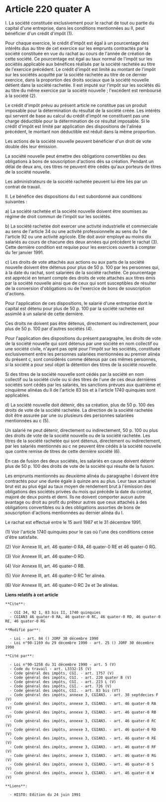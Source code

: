# Article 220 quater A

I. La société constituée exclusivement pour le rachat de tout ou partie du capital d'une entreprise, dans les conditions
mentionnées au II, peut bénéficier d'un crédit d'impôt (1).

Pour chaque exercice, le crédit d'impôt est égal à un pourcentage des intérêts dus au titre de cet exercice sur les emprunts
contractés par la société constituée en vue du rachat au cours de l'année de création de cette société. Ce pourcentage est
égal au taux normal de l'impôt sur les sociétés applicable aux bénéfices réalisés par la société rachetée au titre de
l'exercice précédent. Le crédit d'impôt est limité au montant de l'impôt sur les sociétés acquitté par la société rachetée au
titre de ce dernier exercice, dans la proportion des droits sociaux que la société nouvelle détient dans la société rachetée.
Il est imputé sur l'impôt sur les sociétés dû au titre du même exercice par la société nouvelle ; l'excédent est remboursé à
la société (2).

Le crédit d'impôt prévu au présent article ne constitue pas un produit imposable pour la détermination du résultat de la
société créée. Les intérêts qui servent de base au calcul du crédit d'impôt ne constituent pas une charge déductible pour la
détermination de ce résultat imposable. Si le crédit d'impôt est limité par application des dispositions de l'alinéa
précédent, le montant non déductible est réduit dans la même proportion.

Les actions de la société nouvelle peuvent bénéficier d'un droit de vote double dès leur émission.

La société nouvelle peut émettre des obligations convertibles ou des obligations à bons de souscription d'actions dès sa
création. Pendant un délai de deux ans, ces titres ne peuvent être cédés qu'aux porteurs de titres de la société nouvelle.

Les administrateurs de la société rachetée peuvent lui être liés par un contrat de travail.

II. Le bénéfice des dispositions du I est subordonné aux conditions suivantes :

a) La société rachetée et la société nouvelle doivent être soumises au régime de droit commun de l'impôt sur les sociétés.

b) La société rachetée doit exercer une activité industrielle et commerciale au sens de l'article 34 ou une activité
professionnelle au sens du 1 de l'article 92 ou une activité agricole. Elle doit avoir employé au moins dix salariés au cours
de chacune des deux années qui précèdent le rachat (3). Cette dernière condition est requise pour les exercices ouverts à
compter du 1er janvier 1991.

c) Les droits de vote attachés aux actions ou aux parts de la société nouvelle doivent être détenus pour plus de 50 p. 100
par les personnes qui, à la date du rachat, sont salariées de la société rachetée. Ce pourcentage est apprécié en tenant
compte des droits de vote attachés aux titres émis par la société nouvelle ainsi que de ceux qui sont susceptibles de
résulter de la conversion d'obligations ou de l'exercice de bons de souscription d'actions.

Pour l'application de ces dispositions, le salarié d'une entreprise dont le capital est détenu pour plus de 50 p. 100 par la
société rachetée est assimilé à un salarié de cette dernière.

Ces droits ne doivent pas être détenus, directement ou indirectement, pour plus de 50 p. 100 par d'autres sociétés (4).

Pour l'application des dispositions du présent paragraphe, les droits de vote de la société nouvelle qui sont détenus par une
société en nom collectif ou une société civile, n'ayant pas opté pour l'impôt sur les sociétés, constituée exclusivement
entre les personnes salariées mentionnées au premier alinéa du présent c, sont considérés comme détenus par ces mêmes
personnes, si la société a pour seul objet la détention des titres de la société nouvelle.

Si des titres de la société nouvelle sont cédés par la société en nom collectif ou la société civile ou si des titres de
l'une de ces deux dernières sociétés sont cédés par les salariés, les sanctions prévues aux quatrième et cinquième alinéas du
II de l'article 83 bis et à l'article 1740 quinquies sont applicables.

d) La société nouvelle doit détenir, dès sa création, plus de 50 p. 100 des droits de vote de la société rachetée. La
direction de la société rachetée doit être assurée par une ou plusieurs des personnes salariées mentionnées au c (5).

Un salarié ne peut détenir, directement ou indirectement, 50 p. 100 ou plus des droits de vote de la société nouvelle ou de
la société rachetée. Les titres de la société rachetée qui sont détenus, directement ou indirectement, par les salariés
mentionnés au c ne peuvent être cédés à la société nouvelle que contre remise de titres de cette dernière société (6).

En cas de fusion des deux sociétés, les salariés en cause doivent détenir plus de 50 p. 100 des droits de vote de la société
qui résulte de la fusion.

Les emprunts mentionnés au deuxième alinéa du paragraphe I doivent être contractés pour une durée égale à quinze ans au plus.
Leur taux actuariel brut est au plus égal au taux moyen de rendement brut à l'émission des obligations des sociétés privées
du mois qui précède la date du contrat, majoré de deux points et demi. Ils ne doivent comporter aucun autre avantage ou droit
au profit du prêteur autres que ceux attachés à des obligations convertibles ou à des obligations assorties de bons de
souscription d'actions mentionnées au dernier alinéa du I.

Le rachat est effectué entre le 15 avril 1987 et le 31 décembre  1991.

(1) Voir l'article 1740 quinquies pour le cas où l'une des conditions cesse d'être satisfaite.

(2) Voir Annexe III, art. 46 quater-0 RA, 46 quater-0 RE et 46 quater-0 RG.

(3) Voir Annexe III, art. 46 quater-0 RD.

(4) Voir Annexe III, art. 46 quater-0 RB.

(5) Voir Annexe III, art. 46 quater-0 RC 1er alinéa.

(6) Voir Annexe III, art. 46 quater-0 RC 2e et 3e alinéas.

**Liens relatifs à cet article**

	**Cite**:

	  - CGI 34, 92 1, 83 bis II, 1740 quinquies
	  - CGIAN3 46 quater-0 RA, 46 quater-0 RC, 46 quater-0 RD, 46 quater-0 RE, 46 quater-0 RG

	**Modifié par**:

	  - Loi - art. 84 () JORF 30 décembre 1990
	  - Loi n°90-1169 du 29 décembre 1990 - art. 25 () JORF 30 décembre 1990

	**Cité par**:

	  - Loi n°90-1258 du 31 décembre 1990 - art. 5 (V)
	  - Code du travail - art. L3332-15 (V)
	  - Code général des impôts, CGI. - art. 1757 (V)
	  - Code général des impôts, CGI. - art. 220 quater B (V)
	  - Code général des impôts, CGI. - art. 223 L (V)
	  - Code général des impôts, CGI. - art. 726 (V)
	  - Code général des impôts, CGI. - art. 83 bis (VT)
	  - Code général des impôts, annexe 3, CGIAN3. - art. 38 septdecies F (V)
	  - Code général des impôts, annexe 3, CGIAN3. - art. 46 quater-0 RA (V)
	  - Code général des impôts, annexe 3, CGIAN3. - art. 46 quater-0 RB (V)
	  - Code général des impôts, annexe 3, CGIAN3. - art. 46 quater-0 RC (V)
	  - Code général des impôts, annexe 3, CGIAN3. - art. 46 quater-0 RD (V)
	  - Code général des impôts, annexe 3, CGIAN3. - art. 46 quater-0 RE (V)
	  - Code général des impôts, annexe 3, CGIAN3. - art. 46 quater-0 RF (V)
	  - Code général des impôts, annexe 3, CGIAN3. - art. 46 quater-0 RG (V)
	  - Code général des impôts, annexe 3, CGIAN3. - art. 46 quater-0 S (V)
	  - Code général des impôts, annexe 3, CGIAN3. - art. 46 quater-0 W (V)

	**Liens**:

	  - HISTO: Edition du 24 juin 1991
